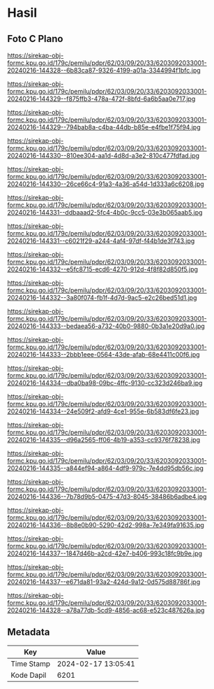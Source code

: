 # Hasil

## Foto C Plano

https://sirekap-obj-formc.kpu.go.id/179c/pemilu/pdpr/62/03/09/20/33/6203092033001-20240216-144328--6b83ca87-9326-4199-a01a-3344994f1bfc.jpg

https://sirekap-obj-formc.kpu.go.id/179c/pemilu/pdpr/62/03/09/20/33/6203092033001-20240216-144329--f875ffb3-478a-472f-8bfd-6a6b5aa0e717.jpg

https://sirekap-obj-formc.kpu.go.id/179c/pemilu/pdpr/62/03/09/20/33/6203092033001-20240216-144329--794bab8a-c4ba-44db-b85e-e4fbe1f75f94.jpg

https://sirekap-obj-formc.kpu.go.id/179c/pemilu/pdpr/62/03/09/20/33/6203092033001-20240216-144330--810ee304-aa1d-4d8d-a3e2-810c477fdfad.jpg

https://sirekap-obj-formc.kpu.go.id/179c/pemilu/pdpr/62/03/09/20/33/6203092033001-20240216-144330--26ce66c4-91a3-4a36-a54d-1d333a6c6208.jpg

https://sirekap-obj-formc.kpu.go.id/179c/pemilu/pdpr/62/03/09/20/33/6203092033001-20240216-144331--ddbaaad2-5fc4-4b0c-9cc5-03e3b065aab5.jpg

https://sirekap-obj-formc.kpu.go.id/179c/pemilu/pdpr/62/03/09/20/33/6203092033001-20240216-144331--c6021f29-a244-4af4-97df-f44b1de3f743.jpg

https://sirekap-obj-formc.kpu.go.id/179c/pemilu/pdpr/62/03/09/20/33/6203092033001-20240216-144332--e5fc8715-ecd6-4270-912d-4f8f82d850f5.jpg

https://sirekap-obj-formc.kpu.go.id/179c/pemilu/pdpr/62/03/09/20/33/6203092033001-20240216-144332--3a80f074-fb1f-4d7d-9ac5-e2c26bed51d1.jpg

https://sirekap-obj-formc.kpu.go.id/179c/pemilu/pdpr/62/03/09/20/33/6203092033001-20240216-144333--bedaea56-a732-40b0-9880-0b3a1e20d9a0.jpg

https://sirekap-obj-formc.kpu.go.id/179c/pemilu/pdpr/62/03/09/20/33/6203092033001-20240216-144333--2bbb1eee-0564-43de-afab-68e4411c00f6.jpg

https://sirekap-obj-formc.kpu.go.id/179c/pemilu/pdpr/62/03/09/20/33/6203092033001-20240216-144334--dba0ba98-09bc-4ffc-9130-cc323d246ba9.jpg

https://sirekap-obj-formc.kpu.go.id/179c/pemilu/pdpr/62/03/09/20/33/6203092033001-20240216-144334--24e509f2-afd9-4ce1-955e-6b583df6fe23.jpg

https://sirekap-obj-formc.kpu.go.id/179c/pemilu/pdpr/62/03/09/20/33/6203092033001-20240216-144335--d96a2565-ff06-4b19-a353-cc9376f78238.jpg

https://sirekap-obj-formc.kpu.go.id/179c/pemilu/pdpr/62/03/09/20/33/6203092033001-20240216-144335--a844ef94-a864-4df9-979c-7e4dd95db56c.jpg

https://sirekap-obj-formc.kpu.go.id/179c/pemilu/pdpr/62/03/09/20/33/6203092033001-20240216-144336--7b78d9b5-0475-47d3-8045-38486b6adbe4.jpg

https://sirekap-obj-formc.kpu.go.id/179c/pemilu/pdpr/62/03/09/20/33/6203092033001-20240216-144336--8b8e0b90-5290-42d2-998a-7e349fa91635.jpg

https://sirekap-obj-formc.kpu.go.id/179c/pemilu/pdpr/62/03/09/20/33/6203092033001-20240216-144337--1847d46b-a2cd-42e7-b406-993c18fc9b9e.jpg

https://sirekap-obj-formc.kpu.go.id/179c/pemilu/pdpr/62/03/09/20/33/6203092033001-20240216-144337--e671da81-93a2-424d-9a12-0d575d88786f.jpg

https://sirekap-obj-formc.kpu.go.id/179c/pemilu/pdpr/62/03/09/20/33/6203092033001-20240216-144328--a78a77db-5cd9-4856-ac68-e523c487626a.jpg


## Metadata

| Key        | Value               |
| ---------- | ------------------- |
| Time Stamp | 2024-02-17 13:05:41 |
| Kode Dapil | 6201                |



